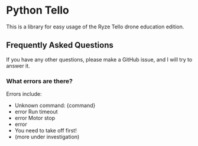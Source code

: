 # Python Tello
This is a library for easy usage of the Ryze Tello drone education edition.
## Frequently Asked Questions
If you have any other questions, please make a GitHub issue, and I will try to answer it.

### What errors are there?
Errors include:
* Unknown command: {command}
* error Run timeout
* error Motor stop
* error
* You need to take off first!
* (more under investigation)

